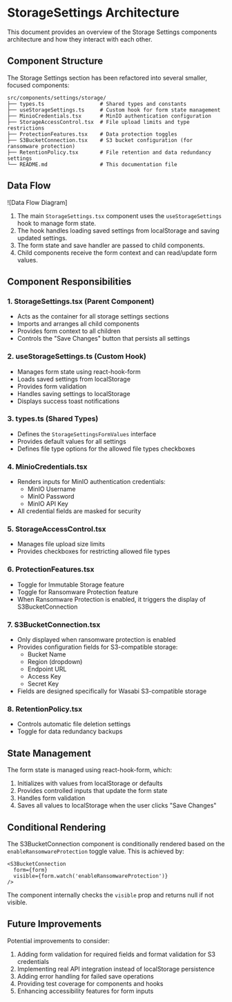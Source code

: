 
# StorageSettings Architecture

This document provides an overview of the Storage Settings components architecture and how they interact with each other.

## Component Structure

The Storage Settings section has been refactored into several smaller, focused components:

```
src/components/settings/storage/
├── types.ts                  # Shared types and constants
├── useStorageSettings.ts     # Custom hook for form state management
├── MinioCredentials.tsx      # MinIO authentication configuration
├── StorageAccessControl.tsx  # File upload limits and type restrictions
├── ProtectionFeatures.tsx    # Data protection toggles
├── S3BucketConnection.tsx    # S3 bucket configuration (for ransomware protection)
├── RetentionPolicy.tsx       # File retention and data redundancy settings
└── README.md                 # This documentation file
```

## Data Flow

![Data Flow Diagram]

1. The main `StorageSettings.tsx` component uses the `useStorageSettings` hook to manage form state.
2. The hook handles loading saved settings from localStorage and saving updated settings.
3. The form state and save handler are passed to child components.
4. Child components receive the form context and can read/update form values.

## Component Responsibilities

### 1. StorageSettings.tsx (Parent Component)
- Acts as the container for all storage settings sections
- Imports and arranges all child components
- Provides form context to all children
- Controls the "Save Changes" button that persists all settings

### 2. useStorageSettings.ts (Custom Hook)
- Manages form state using react-hook-form
- Loads saved settings from localStorage
- Provides form validation
- Handles saving settings to localStorage
- Displays success toast notifications

### 3. types.ts (Shared Types)
- Defines the `StorageSettingsFormValues` interface
- Provides default values for all settings
- Defines file type options for the allowed file types checkboxes

### 4. MinioCredentials.tsx
- Renders inputs for MinIO authentication credentials:
  - MinIO Username
  - MinIO Password
  - MinIO API Key
- All credential fields are masked for security

### 5. StorageAccessControl.tsx
- Manages file upload size limits
- Provides checkboxes for restricting allowed file types

### 6. ProtectionFeatures.tsx
- Toggle for Immutable Storage feature
- Toggle for Ransomware Protection feature
- When Ransomware Protection is enabled, it triggers the display of S3BucketConnection

### 7. S3BucketConnection.tsx
- Only displayed when ransomware protection is enabled
- Provides configuration fields for S3-compatible storage:
  - Bucket Name
  - Region (dropdown)
  - Endpoint URL
  - Access Key
  - Secret Key
- Fields are designed specifically for Wasabi S3-compatible storage

### 8. RetentionPolicy.tsx
- Controls automatic file deletion settings
- Toggle for data redundancy backups

## State Management

The form state is managed using react-hook-form, which:

1. Initializes with values from localStorage or defaults
2. Provides controlled inputs that update the form state
3. Handles form validation
4. Saves all values to localStorage when the user clicks "Save Changes"

## Conditional Rendering

The S3BucketConnection component is conditionally rendered based on the `enableRansomwareProtection` toggle value. This is achieved by:

```tsx
<S3BucketConnection 
  form={form} 
  visible={form.watch('enableRansomwareProtection')} 
/>
```

The component internally checks the `visible` prop and returns null if not visible.

## Future Improvements

Potential improvements to consider:

1. Adding form validation for required fields and format validation for S3 credentials
2. Implementing real API integration instead of localStorage persistence
3. Adding error handling for failed save operations
4. Providing test coverage for components and hooks
5. Enhancing accessibility features for form inputs
